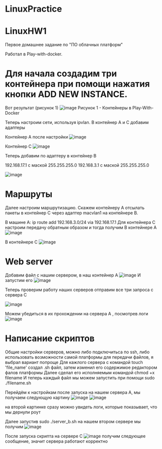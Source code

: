 
# LinuxPractice
# LinuxHW1
Первое домашнее задание по "ПО облачных платформ"

Работал в Play-with-docker.

# Для начала создадим три контейнера при помощи нажатия кнопки ADD NEW INSTANCE.

Вот результат (рисунок 1)
![image](https://github.com/BilioboMain/LinuxPractice_2/assets/53617626/94fa61b3-b644-4193-97a2-33f7ff7c0279)
Рисунок 1 - Контейнеры в Play-With-Docker

Теперь настроим сети, используя ipvlan. 
В контейнер А и С добавим адаптеры

Контейнер А после настройки 
![image](https://github.com/BilioboMain/LinuxPractice_2/assets/53617626/811e3454-3012-4702-a14e-841aa374fcd3)


Контейнер С
![image](https://github.com/BilioboMain/LinuxPractice_2/assets/53617626/5b4e4ea8-b643-40dd-ae53-3fa40bc1eb05)


Теперь добавим по адаптеру в контейнер В

192.168.17.1 с маской 255.255.255.0
192.168.3.1 с маской 255.255.255.0

![image](https://github.com/BilioboMain/LinuxPractice_2/assets/53617626/452ad078-1b32-4a8e-b3c0-16fb7fa539e5)


# Маршруты
Далее настроим маршрутизацию. Скажем контейнеру A отсылать пакеты в контейнер C через адаптер macvlan1 на контейнере B.

В машине A: ip route add 192.168.3.0/24 via 192.168.17.1
Для контейнера С настроим передачу обратным образом
и тогда получим
В контейнере А
![image](https://github.com/BilioboMain/LinuxPractice_2/assets/53617626/21e35150-021a-448a-95df-7d735222dbf7)


В контейнере С
![image](https://github.com/BilioboMain/LinuxPractice_2/assets/53617626/753e3370-109c-4df2-b81d-c8775bbe5adc)



# Web server
Добавим файл с нашим сервером, в наш контейнер А
![image](https://github.com/BilioboMain/LinuxPractice_2/assets/53617626/bf839fa3-f515-4a98-bed3-bd2920876bc3)
И запустим его
![image](https://github.com/BilioboMain/LinuxPractice_2/assets/53617626/c78e608c-93a9-42ca-8e57-5e514707353b)

Теперь проверим работу наших серверов отправим все три запроса с сервера С

![image](https://github.com/BilioboMain/LinuxPractice_2/assets/53617626/4dcad131-025f-4342-85ff-ea025dc1dc46)

Можем убедиться в их прохождении на сервера А , посмотрев логи
![image](https://github.com/BilioboMain/LinuxPractice_2/assets/53617626/845510cb-e20f-40df-afa7-a1c61f6f01cb)

# Написание скриптов
Общие настройки серверов, можно либо подключитьса по ssh, либо использовать возможности самой платформы для передачи файлов, я выбрал вариант попроще
Для кажлого сервера с командой touch 'file_name' создал .sh файл, затем изменил его содержимое редактором фалов платформы
Далее сделал его исполняемым командой chmod +x filename
И теперь каждый файл мы можем запустить при помощи sudo ./filename.sh

Перейдём к настройкам
после запуска на нашем сервера А, мы получаем следующую картину
![image](https://github.com/BilioboMain/LinuxPractice/assets/53617626/663afdf5-c243-47fe-a33f-324f716bd47d)
![image](https://github.com/BilioboMain/LinuxPractice/assets/53617626/2faa8d9c-dbc8-4472-abea-653dbd39ff26)

на второй картинке сразу можно увидеть логи, которые показывает, что мы дернули роут

Далее запустив sudo ./server_b.sh на нашем втором сервере мы получим 
![image](https://github.com/BilioboMain/LinuxPractice/assets/53617626/488c414b-dfed-4eef-8bf5-429999140c0a)

После запуска скрипта на сервере C
![image](https://github.com/BilioboMain/LinuxPractice/assets/53617626/f9477ac9-1763-460e-a63e-f314b0f3bc33)
получим следующее сообщение, значит сервера работают корректно
